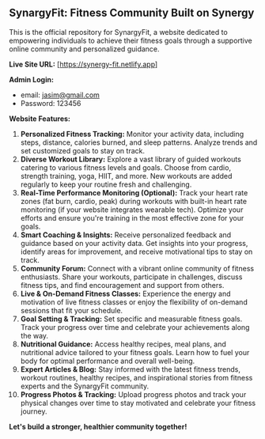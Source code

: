 ## SynargyFit: Fitness Community Built on Synergy

This is the official repository for SynargyFit, a website dedicated to empowering individuals to achieve their fitness goals through a supportive online community and personalized guidance.

**Live Site URL:** [https://synergy-fit.netlify.app]

**Admin Login:**

- email: jasim@gmail.com
- Password: 123456

**Website Features:**

1. **Personalized Fitness Tracking:** Monitor your activity data, including steps, distance, calories burned, and sleep patterns. Analyze trends and set customized goals to stay on track.
2. **Diverse Workout Library:** Explore a vast library of guided workouts catering to various fitness levels and goals. Choose from cardio, strength training, yoga, HIIT, and more. New workouts are added regularly to keep your routine fresh and challenging.
3. **Real-Time Performance Monitoring (Optional):** Track your heart rate zones (fat burn, cardio, peak) during workouts with built-in heart rate monitoring (if your website integrates wearable tech). Optimize your efforts and ensure you're training in the most effective zone for your goals.
4. **Smart Coaching & Insights:** Receive personalized feedback and guidance based on your activity data. Get insights into your progress, identify areas for improvement, and receive motivational tips to stay on track.
5. **Community Forum:** Connect with a vibrant online community of fitness enthusiasts. Share your workouts, participate in challenges, discuss fitness tips, and find encouragement and support from others.
6. **Live & On-Demand Fitness Classes:** Experience the energy and motivation of live fitness classes or enjoy the flexibility of on-demand sessions that fit your schedule.
7. **Goal Setting & Tracking:** Set specific and measurable fitness goals. Track your progress over time and celebrate your achievements along the way.
8. **Nutritional Guidance:** Access healthy recipes, meal plans, and nutritional advice tailored to your fitness goals. Learn how to fuel your body for optimal performance and overall well-being.
9. **Expert Articles & Blog:** Stay informed with the latest fitness trends, workout routines, healthy recipes, and inspirational stories from fitness experts and the SynargyFit community.
10. **Progress Photos & Tracking:** Upload progress photos and track your physical changes over time to stay motivated and celebrate your fitness journey.



**Let's build a stronger, healthier community together!**
